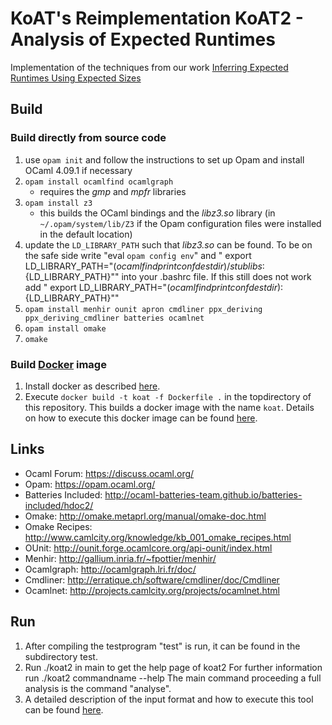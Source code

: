 # KoAT's Reimplementation KoAT2 - Analysis of Expected Runtimes
Implementation of the techniques from our work [Inferring Expected Runtimes Using Expected Sizes](https://aprove-developers.github.io/ExpectedUpperBounds/)

## Build

### Build directly from source code

1. use `opam init` and follow the instructions to set up Opam and install OCaml 4.09.1 if necessary
2. `opam install ocamlfind ocamlgraph`
    * requires the _gmp_ and _mpfr_ libraries
3. `opam install z3`
    * this builds the OCaml bindings and the _libz3.so_ library (in `~/.opam/system/lib/Z3` if the Opam configuration files were installed in the default location)
4. update the `LD_LIBRARY_PATH` such that _libz3.so_ can be found. To be on the safe side write "eval `opam config env`" and "
export LD_LIBRARY_PATH="$(ocamlfind printconf destdir)/stublibs:${LD_LIBRARY_PATH}"" into your .bashrc file. If this still does not work add "
export LD_LIBRARY_PATH="$(ocamlfind printconf destdir):${LD_LIBRARY_PATH}"" 
5. `opam install menhir ounit apron cmdliner ppx_deriving ppx_deriving_cmdliner batteries ocamlnet`
6. `opam install omake`
7. `omake`

### Build [Docker](https://www.docker.com/) image

1. Install docker as described [here](https://docs.docker.com/engine/install/).
2. Execute `docker build -t koat -f Dockerfile .` in the topdirectory of this repository. This builds a docker image with the name `koat`. Details on how to execute this docker image can be found [here](https://aprove-developers.github.io/ExpectedUpperBounds/).
  
## Links

- Ocaml Forum: https://discuss.ocaml.org/
- Opam: https://opam.ocaml.org/
- Batteries Included: http://ocaml-batteries-team.github.io/batteries-included/hdoc2/
- Omake: http://omake.metaprl.org/manual/omake-doc.html
- Omake Recipes: http://www.camlcity.org/knowledge/kb_001_omake_recipes.html
- OUnit: http://ounit.forge.ocamlcore.org/api-ounit/index.html
- Menhir: http://gallium.inria.fr/~fpottier/menhir/
- Ocamlgraph: http://ocamlgraph.lri.fr/doc/
- Cmdliner: http://erratique.ch/software/cmdliner/doc/Cmdliner
- Ocamlnet: http://projects.camlcity.org/projects/ocamlnet.html


## Run

1. After compiling the testprogram "test" is run, it can be found in the subdirectory test.
2. Run ./koat2 in main to get the help page of koat2
  For further information run ./koat2 commandname --help
  The main command proceeding a full analysis is the command "analyse".
3. A detailed description of the input format and how to execute this tool can be found [here](https://aprove-developers.github.io/ExpectedUpperBounds/). 
